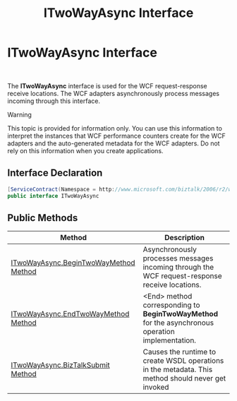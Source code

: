 ﻿---
title: ITwoWayAsync Interface
TOCTitle: ITwoWayAsync Interface
ms:assetid: 49978f17-67b7-4d95-be55-8ffc558a4efa
ms:mtpsurl: https://msdn.microsoft.com/library/Bb727810(v=BTS.80)
ms:contentKeyID: 51527814
ms.date: 08/30/2017
mtps_version: v=BTS.80
---

# ITwoWayAsync Interface

 

The **ITwoWayAsync** interface is used for the WCF request-response receive locations. The WCF adapters asynchronously process messages incoming through this interface.


> [!WARNING]
> <P>This topic is provided for information only. You can use this information to interpret the instances that WCF performance counters create for the WCF adapters and the auto-generated metadata for the WCF adapters. Do not rely on this information when you create applications.</P>



## Interface Declaration

```C#
[ServiceContract(Namespace = http://www.microsoft.com/biztalk/2006/r2/wcf-adapter")]  
public interface ITwoWayAsync  
```

## Public Methods

<table>
<thead>
<tr class="header">
<th>Method</th>
<th>Description</th>
</tr>
</thead>
<tbody>
<tr class="odd">
<td><a href="itwowayasync-begintwowaymethod-method.md">ITwoWayAsync.BeginTwoWayMethod Method</a></td>
<td>Asynchronously processes messages incoming through the WCF request-response receive locations.</td>
</tr>
<tr class="even">
<td><a href="itwowayasync-endtwowaymethod-method.md">ITwoWayAsync.EndTwoWayMethod Method</a></td>
<td>&lt;End&gt; method corresponding to <strong>BeginTwoWayMethod</strong> for the asynchronous operation implementation.</td>
</tr>
<tr class="odd">
<td><a href="itwowayasync-biztalksubmit-method.md">ITwoWayAsync.BizTalkSubmit Method</a></td>
<td>Causes the runtime to create WSDL operations in the metadata. This method should never get invoked</td>
</tr>
</tbody>
</table>


